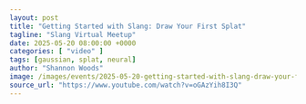 ```yaml
---
layout: post
title: "Getting Started with Slang: Draw Your First Splat"
tagline: "Slang Virtual Meetup"
date: 2025-05-20 08:00:00 +0000
categories: [ "video" ]
tags: [gaussian, splat, neural]
author: "Shannon Woods"
image: /images/events/2025-05-20-getting-started-with-slang-draw-your-first-splat.webp
source_url: "https://www.youtube.com/watch?v=oGAzYih8I3Q" 
---
```

